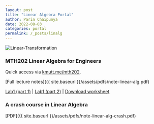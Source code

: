 ```yaml
---
layout: post
title: "Linear Algebra Portal"
author: Parin Chaipunya
date: 2022-08-03
categories: portal
permalink: /_posts/linalg
---
```


<!-- Google tag (gtag.js) -->
<script async src="https://www.googletagmanager.com/gtag/js?id=G-YDJ2EH8F91"></script>
<script>
  window.dataLayer = window.dataLayer || [];
  function gtag(){dataLayer.push(arguments);}
  gtag('js', new Date());

  gtag('config', 'G-YDJ2EH8F91');
</script>

![Linear-Transformation](/assets/images/smiley-gif-linalg.gif)

### MTH202 Linear Algebra for Engineers

Quick access via [kmutt.me/mth202](https://kmutt.me/mth202).

[Full lecture notes]({{ site.baseurl }}/assets/pdfs/note-linear-alg.pdf)

[Lab1 (part 1)]({{site.baseurl}}/assets/linalgcodes/1.1-firstglance.html) \|
[Lab1 (part 2)]({{site.baseurl}}/assets/linalgcodes/1.2-list.html) \|
<a href="https://parinchaipunya.com/assets/linalgcodes/Worksheet-01.ipynb" download>Download worksheet</a>

### A crash course in Linear Algebra

[PDF]({{ site.baseurl }}/assets/pdfs/note-linear-alg-crash.pdf)
